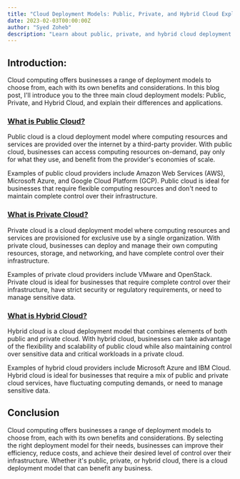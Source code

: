 ```yaml
---
title: "Cloud Deployment Models: Public, Private, and Hybrid Cloud Explained"
date: 2023-02-03T00:00:00Z
author: "Syed Zoheb"
description: "Learn about public, private, and hybrid cloud deployment models and choose the right model for your business to improve efficiency and reduce costs."
---
```


## Introduction:
Cloud computing offers businesses a range of deployment models to choose from, each with its own benefits and considerations. In this blog post, I'll introduce you to the three main cloud deployment models: Public, Private, and Hybrid Cloud, and explain their differences and applications.

### [What is Public Cloud?](https://cloudworld.devopszoheb.com/blog/public_cloud/)

Public cloud is a cloud deployment model where computing resources and services are provided over the internet by a third-party provider. With public cloud, businesses can access computing resources on-demand, pay only for what they use, and benefit from the provider's economies of scale.

Examples of public cloud providers include Amazon Web Services (AWS), Microsoft Azure, and Google Cloud Platform (GCP). Public cloud is ideal for businesses that require flexible computing resources and don't need to maintain complete control over their infrastructure.

### [What is Private Cloud?](https://cloudworld.devopszoheb.com/blog/private_cloud/)

Private cloud is a cloud deployment model where computing resources and services are provisioned for exclusive use by a single organization. With private cloud, businesses can deploy and manage their own computing resources, storage, and networking, and have complete control over their infrastructure.

Examples of private cloud providers include VMware and OpenStack. Private cloud is ideal for businesses that require complete control over their infrastructure, have strict security or regulatory requirements, or need to manage sensitive data.

### [What is Hybrid Cloud?](https://cloudworld.devopszoheb.com/blog/hybrid_cloud/)

Hybrid cloud is a cloud deployment model that combines elements of both public and private cloud. With hybrid cloud, businesses can take advantage of the flexibility and scalability of public cloud while also maintaining control over sensitive data and critical workloads in a private cloud.

Examples of hybrid cloud providers include Microsoft Azure and IBM Cloud. Hybrid cloud is ideal for businesses that require a mix of public and private cloud services, have fluctuating computing demands, or need to manage sensitive data.

## Conclusion

Cloud computing offers businesses a range of deployment models to choose from, each with its own benefits and considerations. By selecting the right deployment model for their needs, businesses can improve their efficiency, reduce costs, and achieve their desired level of control over their infrastructure. Whether it's public, private, or hybrid cloud, there is a cloud deployment model that can benefit any business.